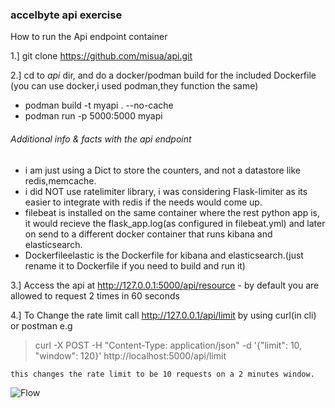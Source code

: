 ### accelbyte api exercise


How to run the Api endpoint container


1.] git clone https://github.com/misua/api.git


2.] cd to _api_ dir, and do a docker/podman build for the included Dockerfile (you can use docker,i used podman,they function the same)


   + podman build -t myapi . --no-cache
   + podman run -p 5000:5000 myapi

   ###### Additional info & facts with the api endpoint
   - i am just using a Dict to store the counters, and not a datastore like redis,memcache.
   - i did NOT use ratelimiter library, i was considering Flask-limiter as its easier to integrate with redis if the needs would come up.
   - filebeat is installed on the same container where the rest python app is, it would recieve the flask_app.log(as configured in filebeat.yml) and
     later on send to a different docker container that runs kibana and elasticsearch.
   - Dockerfileelastic is the Dockerfile for kibana and elasticsearch.(just rename it to Dockerfile if you need to build and run it)

     
3.] Access the api at http://127.0.0.1:5000/api/resource - by default you are allowed to request 2 times in 60 seconds

4.] To Change the rate limit call http://127.0.0.1/api/limit by using curl(in cli) or postman e.g 


   > curl -X POST -H "Content-Type: application/json" -d '{"limit": 10, "window": 120}' http://localhost:5000/api/limit

    this changes the rate limit to be 10 requests on a 2 minutes window.

![Flow](https://raw.githubusercontent.com/misua/gmay_eggs/main/accelbyte.png)

